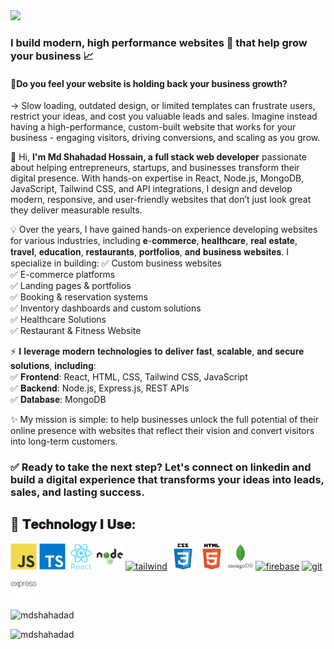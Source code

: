 <img src="https://i.postimg.cc/qq1m7gt6/Github-Updated-Banner.jpg"/>
<div>
  <h3><b>I build modern, high performance websites 🚀 that help grow your business</b> 📈</h3>
  <h4>🚀<b>Do you feel your website is holding back your business growth?</b></h4>
  <p>-> Slow loading, outdated design, or limited templates can frustrate users, restrict your ideas, and cost you valuable leads and sales. Imagine instead having a high-performance, custom-built website that works for your business - engaging visitors, driving conversions, and scaling as you grow.</p>
  <p>👋 Hi, <b>I'm Md Shahadad Hossain, a full stack web developer</b> passionate about helping entrepreneurs, startups, and businesses transform their digital presence. With hands-on expertise in React, Node.js, MongoDB, JavaScript, Tailwind CSS, and API integrations, I design and develop modern, responsive, and user-friendly websites that don’t just look great they deliver measurable results.</p>
  <p>💡 Over the years, I have gained hands-on experience developing websites for various industries, including 𝐞-𝐜𝐨𝐦𝐦𝐞𝐫𝐜𝐞, 𝐡𝐞𝐚𝐥𝐭𝐡𝐜𝐚𝐫𝐞, 𝐫𝐞𝐚𝐥 𝐞𝐬𝐭𝐚𝐭𝐞, 𝐭𝐫𝐚𝐯𝐞𝐥, 𝐞𝐝𝐮𝐜𝐚𝐭𝐢𝐨𝐧, 𝐫𝐞𝐬𝐭𝐚𝐮𝐫𝐚𝐧𝐭𝐬, 𝐩𝐨𝐫𝐭𝐟𝐨𝐥𝐢𝐨𝐬, 𝐚𝐧𝐝 𝐛𝐮𝐬𝐢𝐧𝐞𝐬𝐬 𝐰𝐞𝐛𝐬𝐢𝐭𝐞𝐬. I specialize in building:
✅ Custom business websites <br/>
✅ E-commerce platforms <br/>
✅ Landing pages & portfolios <br/>
✅ Booking & reservation systems <br/>
✅ Inventory dashboards and custom solutions <br/>
✅ Healthcare Solutions <br/>
✅ Restaurant & Fitness Website <br/>
</p>
</div>
<p>

⚡ 𝐈 𝐥𝐞𝐯𝐞𝐫𝐚𝐠𝐞 𝐦𝐨𝐝𝐞𝐫𝐧 𝐭𝐞𝐜𝐡𝐧𝐨𝐥𝐨𝐠𝐢𝐞𝐬 𝐭𝐨 𝐝𝐞𝐥𝐢𝐯𝐞𝐫 𝐟𝐚𝐬𝐭, 𝐬𝐜𝐚𝐥𝐚𝐛𝐥𝐞, 𝐚𝐧𝐝 𝐬𝐞𝐜𝐮𝐫𝐞 𝐬𝐨𝐥𝐮𝐭𝐢𝐨𝐧𝐬, 𝐢𝐧𝐜𝐥𝐮𝐝𝐢𝐧𝐠: <br/>
✅ 𝐅𝐫𝐨𝐧𝐭𝐞𝐧𝐝: React, HTML, CSS, Tailwind CSS, JavaScript <br/>
✅ 𝐁𝐚𝐜𝐤𝐞𝐧𝐝: Node.js, Express.js, REST APIs <br/>
✅ 𝐃𝐚𝐭𝐚𝐛𝐚𝐬𝐞: MongoDB <br/>

✨ My mission is simple: to help businesses unlock the full potential of their online presence with websites that reflect their vision and convert visitors into long-term customers.

<h3>✅ <b>Ready to take the next step? Let's connect on linkedin and build a digital experience that transforms your ideas into leads, sales, and lasting success.</b> <h3/>
</p>
<h2>🚀 𝐓𝐞𝐜𝐡𝐧𝐨𝐥𝐨𝐠𝐲 𝐈 𝐔𝐬𝐞:</h2>
<p><a target="_blank" href="https://raw.githubusercontent.com/devicons/devicon/master/icons/javascript/javascript-original.svg" style="display: inline-block;  margin-right: '2px';"><img src="https://raw.githubusercontent.com/devicons/devicon/master/icons/javascript/javascript-original.svg" alt="javascript" width="42" height="42" /></a>
<a target="_blank" href="https://raw.githubusercontent.com/devicons/devicon/master/icons/typescript/typescript-original.svg" style="display: inline-block; margin-right: '2px';"><img src="https://raw.githubusercontent.com/devicons/devicon/master/icons/typescript/typescript-original.svg" alt="typescript" width="42" height="42" /></a>
<a target="_blank" href="https://raw.githubusercontent.com/devicons/devicon/master/icons/react/react-original-wordmark.svg" style="display: inline-block;"><img src="https://raw.githubusercontent.com/devicons/devicon/master/icons/react/react-original-wordmark.svg" alt="react" width="42" height="42" /></a>
<a target="_blank" href="https://raw.githubusercontent.com/devicons/devicon/master/icons/nodejs/nodejs-original-wordmark.svg" style="display: inline-block;"><img src="https://raw.githubusercontent.com/devicons/devicon/master/icons/nodejs/nodejs-original-wordmark.svg" alt="nodejs" width="42" height="42" /></a>
<a target="_blank" href="https://www.vectorlogo.zone/logos/tailwindcss/tailwindcss-icon.svg" style="display: inline-block;"><img src="https://www.vectorlogo.zone/logos/tailwindcss/tailwindcss-icon.svg" alt="tailwind" width="42" height="42" /></a>
<a target="_blank" href="https://raw.githubusercontent.com/devicons/devicon/master/icons/css3/css3-original-wordmark.svg" style="display: inline-block;"><img src="https://raw.githubusercontent.com/devicons/devicon/master/icons/css3/css3-original-wordmark.svg" alt="css3" width="42" height="42" /></a>
<a target="_blank" href="https://raw.githubusercontent.com/devicons/devicon/master/icons/html5/html5-original-wordmark.svg" style="display: inline-block;"><img src="https://raw.githubusercontent.com/devicons/devicon/master/icons/html5/html5-original-wordmark.svg" alt="html5" width="42" height="42" /></a>
<a target="_blank" href="https://raw.githubusercontent.com/devicons/devicon/master/icons/mongodb/mongodb-original-wordmark.svg" style="display: inline-block;"><img src="https://raw.githubusercontent.com/devicons/devicon/master/icons/mongodb/mongodb-original-wordmark.svg" alt="mongodb" width="42" height="42" /></a>
<a target="_blank" href="https://www.vectorlogo.zone/logos/firebase/firebase-icon.svg" style="display: inline-block;"><img src="https://www.vectorlogo.zone/logos/firebase/firebase-icon.svg" alt="firebase" width="42" height="42" /></a>
<a target="_blank" href="https://www.vectorlogo.zone/logos/git-scm/git-scm-icon.svg" style="display: inline-block;"><img src="https://www.vectorlogo.zone/logos/git-scm/git-scm-icon.svg" alt="git" width="42" height="42" /></a>
<a target="_blank" href="https://raw.githubusercontent.com/devicons/devicon/master/icons/express/express-original-wordmark.svg" style="display: inline-block;"><img src="https://raw.githubusercontent.com/devicons/devicon/master/icons/express/express-original-wordmark.svg" alt="express" width="42" height="42" /></a></p>
<p><img align="center" src="https://github-readme-streak-stats.herokuapp.com/?user=mdshahadad&" alt="mdshahadad" /></p>
<p><img src="https://github-readme-stats.vercel.app/api/top-langs?username=mdshahadad&show_icons=true&locale=en&layout=compact" alt="mdshahadad" /></p>


